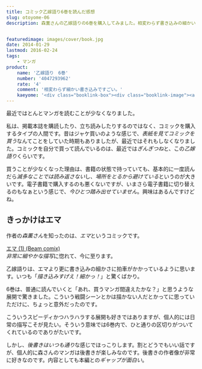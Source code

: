 ```yaml
---
title: コミック乙嫁語り6巻を読んだ感想
slug: otoyome-06
description: 森薫さんの乙嫁語りの6巻を購入してみました。相変わらず書き込みの細かい美しい絵で、非常に読み応えのある作品だと思います。6巻はそれまでの話とは打って変わり、息もつかせぬ展開でハラハラしました。そのせいか、いつもより短く感じてしまいました。


featuredimage: images/cover/book.jpg
date: 2014-01-29
lastmod: 2016-02-24
tags: 
    - マンガ
product:
    name: '乙嫁語り　6巻'
    number: '4047293962'
    rate: '4'
    comment: '相変わらず細かい書き込みですごい。'
    kaeyome: '<div class="booklink-box"><div class="booklink-image"><a href="http://www.amazon.co.jp/exec/obidos/asin/4047293962/illusionspace-22/" rel="nofollow" target="_blank"><img src="http://ecx.images-amazon.com/images/I/61cqd5pod0L._SL160_.jpg" style="border: none;" /></a></div><div class="booklink-info"><div class="booklink-name"><a href="http://www.amazon.co.jp/exec/obidos/asin/4047293962/illusionspace-22/" rel="nofollow" target="_blank">乙嫁語り 6巻 (ビームコミックス)</a><div class="booklink-powered-date">posted with <a href="http://yomereba.com" rel="nofollow" target="_blank">ヨメレバ</a></div></div><div class="booklink-detail">森 薫 KADOKAWA/エンターブレイン 2014-01-14    </div><div class="booklink-link2"><div class="shoplinkamazon"><a href="http://www.amazon.co.jp/exec/obidos/asin/4047293962/illusionspace-22/" rel="nofollow" target="_blank" title="アマゾン" >Amazonで購入</a></div><div class="shoplinkrakuten"><a href="http://hb.afl.rakuten.co.jp/hgc/11acbc01.369b1bf6.11acbc02.cabf9fe9/?pc=http%3A%2F%2Fbooks.rakuten.co.jp%2Frb%2F12602704%2F%3Fscid%3Daf_ich_link_urltxt%26m%3Dhttp%3A%2F%2Fm.rakuten.co.jp%2Fev%2Fbook%2F" rel="nofollow" target="_blank" title="楽天ブックス" >楽天ブックスで購入</a></div>                  	  <div class="shoplinkkino"><a href="http://ck.jp.ap.valuecommerce.com/servlet/referral?sid=3085416&pid=882196163&vc_url=http%3A%2F%2Fwww.kinokuniya.co.jp%2Ff%2Fdsg-01-9784047293960" target="_blank" title="kino" >紀伊國屋書店で購入<img src="https://ad.jp.ap.valuecommerce.com/servlet/gifbanner?sid=3085416&pid=882196163" height="1" width="1" border="0"></a></div>	  	  	</div></div><div class="booklink-footer"></div></div>'
---
```


最近ではとんとマンガを読むことが少なくなりました。

私は、掲載本誌を購読したり、立ち読みしたりするのではなく、コミックを購入するタイプの人間です。昔はジャケ買いのような感じで、<em>表紙を見てコミックを買う</em>なんてことをしていた時期もありましたが、最近ではそれもしなくなりました。コミックを自分で買って読んでいるのは、最近では<em>ぎんぎつね</em>と、この<em>乙嫁語り</em>くらいです。

買うことが少なくなった理由は、書籍の状態で持っていても、基本的に一度読んだら<em>滅多なことでは読み返さない</em>し、<em>場所をとるから避けている</em>というのが大きいです。電子書籍で購入するのも悪くないですが、いまさら電子書籍に切り替えるのもなぁという感じで、<em>今ひとつ踏み出せていません</em>。興味はあるんですけどね。


## きっかけはエマ


作者の<em>森薫さん</em>を知ったのは、<em>エマ</em>というコミックです。

<div data-role="amazonjs" data-asin="4757709722" data-locale="JP" data-tmpl="" data-img-size="" class="asin_4757709722_JP_ amazonjs_item"><div class="amazonjs_indicator"><span class="amazonjs_indicator_img"></span><a class="amazonjs_indicator_title" href="#">エマ (1) (Beam comix)</a><span class="amazonjs_indicator_footer"></span></div></div>
<em>非常に細やかな描写</em>に惚れて、今に至ります。

乙嫁語りは、エマより更に書き込みの細かさに拍車がかかっているように思います。いつも「<em>描き込みすげえ！細かっ！</em>」と驚くばかり。

6巻は、普通に読んでいくと「あれ、買うマンガ間違えたかな？」と思うような展開で驚きました。こういう戦闘シーンとかは描かない人だとかってに思っていただけに、ちょっと意外だったのです。

こういうスピーディかつハラハラする展開も好きではありますが、個人的には日常の描写こそが見たい。そういう意味では6巻内で、ひと通りの区切りがついてくれているのでありがたいです。

しかし、<em>後書きはいつも通り</em>な感じでほっこりします。割とどうでもいい話ですが、個人的に森さんのマンガは後書きが楽しみなのです。後書きの作者像が非常に好きなのです。内容としても本編との<em>ギャップが面白い</em>。


  